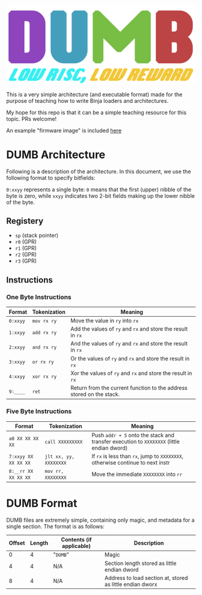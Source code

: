 ![DUMB Logo](dumb.svg)

This is a very simple architecture (and executable format) made for the purpose of teaching how to write Binja loaders and architectures.

My hope for this repo is that it can be a simple teaching resource for this topic. PRs welcome!

An example "firmware image" is included [here](test.bin)

# DUMB Architecture

Following is a description of the architecture. In this document, we use the following format to specify bitfields:

`0:xxyy` represents a single byte: `0` means that the first (upper) nibble of the byte is zero, while `xxyy` indicates two 2-bit fields making up the lower nibble of the byte.

## Registery

* `sp` (stack pointer)
* `r0` (GPR)
* `r1` (GPR)
* `r2` (GPR)
* `r3` (GPR)

## Instructions

### One Byte Instructions

| Format   | Tokenization  | Meaning                                                              |
| -------- | ------------  | ------------------------------------                                 |
| `0:xxyy` | `mov rx ry`   | Move the value in `ry` into `rx`                                     |
| `1:xxyy` | `add rx ry`   | Add the values of `ry` and `rx` and store the result in `rx`         |
| `2:xxyy` | `and rx ry`   | And the values of `ry` and `rx` and store the result in `rx`         |
| `3:xxyy` | `or rx ry`    | Or the values of `ry` and `rx` and store the result in `rx`          |
| `4:xxyy` | `xor rx ry`   | Xor the values of `ry` and `rx` and store the result in `rx`         |
| `9:____` | `ret`         | Return from the current function to the address stored on the stack. |

### Five Byte Instructions
| Format               |  Tokenization          |   Meaning                                                                        |
| -------------------- | ---------------------- | -------------------------------------------------------------------------------- |
| `a0 XX XX XX XX`     | `call XXXXXXXXX`       | Push `addr + 5` onto the stack and transfer execution to `XXXXXXXX` (little endian dword) |
| `7:xxyy XX XX XX XX` | `jlt xx, yy, XXXXXXXX` | If `rx` is less than `rx`, jump to `XXXXXXXX`, otherwise continue to next instr  |
| `8:__rr XX XX XX XX` | `mov rr, XXXXXXXX`     | Move the immediate `XXXXXXXX` into `rr`                                          |

# DUMB Format

DUMB files are extremely simple, containing only magic, and metadata for a single section. The format is as follows:

| Offset | Length | Contents (if applicable) | Description                                                |
| ------ | ------ | ------------------------ | ---------------------------------------------              |
| 0      | 4      | "`DUMB`"                 | Magic                                                      |
| 4      | 4      |          N/A             | Section length stored as little endian dword               |
| 8      | 4      |            N/A           | Address to load section at, stored as little endian dworx  |

